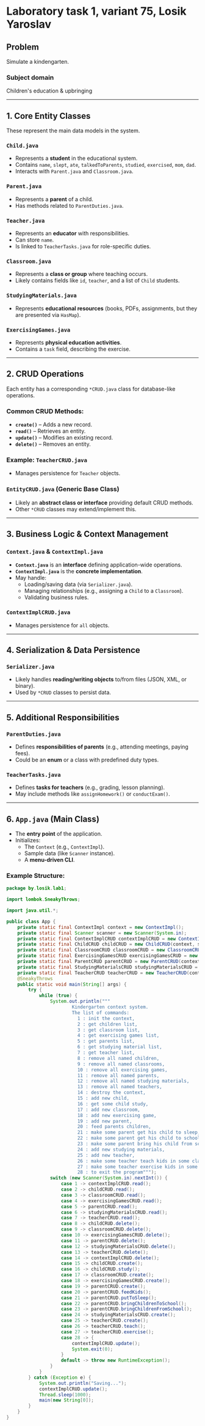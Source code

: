# Laboratory task 1, variant 75, Losik Yaroslav

## Problem

Simulate a kindengarten.

### Subject domain

Children's education & upbringing

---

## **1. Core Entity Classes**
These represent the main data models in the system.

### **`Child.java`**
- Represents a **student** in the educational system.
- Contains `name`, `slept`, `ate`, `talkedToParents`, `studied`, `exercised`, `mom`, `dad`.
- Interacts with `Parent.java` and `Classroom.java`.

### **`Parent.java`**
- Represents a **parent** of a child.
- Has methods related to `ParentDuties.java`.

### **`Teacher.java`**
- Represents an **educator** with responsibilities.
- Can store `name`.
- Is linked to `TeacherTasks.java` for role-specific duties.

### **`Classroom.java`**
- Represents a **class or group** where teaching occurs.
- Likely contains fields like `id`, `teacher`, and a list of `Child` students.

### **`StudyingMaterials.java`**
- Represents **educational resources** (books, PDFs, assignments, but they are presented via `HasMap`).

### **`ExercisingGames.java`**
- Represents **physical education activities**.
- Contains a `task` field, describing the exercise.

---

## **2. CRUD Operations**
Each entity has a corresponding `*CRUD.java` class for database-like operations.

### **Common CRUD Methods:**
- **`create()`** – Adds a new record.
- **`read()`** – Retrieves an entity.
- **`update()`** – Modifies an existing record.
- **`delete()`** – Removes an entity.

### **Example: `TeacherCRUD.java`**
- Manages persistence for `Teacher` objects.

### **`EntityCRUD.java` (Generic Base Class)**
- Likely an **abstract class or interface** providing default CRUD methods.
- Other `*CRUD` classes may extend/implement this.

---

## **3. Business Logic & Context Management**
### **`Context.java` & `ContextImpl.java`**
- **`Context.java`** is an **interface** defining application-wide operations.
- **`ContextImpl.java`** is the **concrete implementation**.
- May handle:
  - Loading/saving data (via `Serializer.java`).
  - Managing relationships (e.g., assigning a `Child` to a `Classroom`).
  - Validating business rules.

### **`ContextImplCRUD.java`**
- Manages persistence for `all` objects.

---

## **4. Serialization & Data Persistence**
### **`Serializer.java`**
- Likely handles **reading/writing objects** to/from files (JSON, XML, or binary).
- Used by `*CRUD` classes to persist data.

---

## **5. Additional Responsibilities**
### **`ParentDuties.java`**
- Defines **responsibilities of parents** (e.g., attending meetings, paying fees).
- Could be an **enum** or a class with predefined duty types.

### **`TeacherTasks.java`**
- Defines **tasks for teachers** (e.g., grading, lesson planning).
- May include methods like `assignHomework()` or `conductExam()`.

---

## **6. `App.java` (Main Class)**
- The **entry point** of the application.
- Initializes:
  - The `Context` (e.g., `ContextImpl`).
  - Sample data (like `Scanner` instance).
  - A **menu-driven CLI**.

### **Example Structure:**
```java
package by.losik.lab1;

import lombok.SneakyThrows;

import java.util.*;

public class App {
    private static final ContextImpl context = new ContextImpl();
    private static final Scanner scanner = new Scanner(System.in);
    private static final ContextImplCRUD contextImplCRUD = new ContextImplCRUD(context, scanner);
    private static final ChildCRUD childCRUD = new ChildCRUD(context, scanner);
    private static final ClassroomCRUD classroomCRUD = new ClassroomCRUD(context, scanner);
    private static final ExercisingGamesCRUD exercisingGamesCRUD = new ExercisingGamesCRUD(context, scanner);
    private static final ParentCRUD parentCRUD = new ParentCRUD(context, scanner);
    private static final StudyingMaterialsCRUD studyingMaterialsCRUD = new StudyingMaterialsCRUD(context, scanner);
    private static final TeacherCRUD teacherCRUD = new TeacherCRUD(context, scanner);
    @SneakyThrows
    public static void main(String[] args) {
        try {
            while (true) {
                System.out.println("""
                        Kindergarten context system.
                        The list of commands:
                          1 : init the context,
                          2 : get children list,
                          3 : get classroom list,
                          4 : get exercising games list,
                          5 : get parents list,
                          6 : get studying material list,
                          7 : get teacher list,
                          8 : remove all named children,
                          9 : remove all named classrooms,
                          10 : remove all exercising games,
                          11 : remove all named parents,
                          12 : remove all named studying materials,
                          13 : remove all named teachers,
                          14 : destroy the context,
                          15 : add new child,
                          16 : get some child study,
                          17 : add new classroom,
                          18 : add new exercising game,
                          19 : add new parent,
                          20 : feed parents children,
                          21 : make some parent get his child to sleep,
                          22 : make some parent get his child to school,
                          23 : make some parent bring his child from school,
                          24 : add new studying materials,
                          25 : add new teacher,
                          26 : make some teacher teach kids in some classroom,
                          27 : make some teacher exercise kids in some classroom,
                          28 : to exit the program""");
                switch (new Scanner(System.in).nextInt()) {
                    case 1 -> contextImplCRUD.read();
                    case 2 -> childCRUD.read();
                    case 3 -> classroomCRUD.read();
                    case 4 -> exercisingGamesCRUD.read();
                    case 5 -> parentCRUD.read();
                    case 6 -> studyingMaterialsCRUD.read();
                    case 7 -> teacherCRUD.read();
                    case 8 -> childCRUD.delete();
                    case 9 -> classroomCRUD.delete();
                    case 10 -> exercisingGamesCRUD.delete();
                    case 11 -> parentCRUD.delete();
                    case 12 -> studyingMaterialsCRUD.delete();
                    case 13 -> teacherCRUD.delete();
                    case 14 -> contextImplCRUD.delete();
                    case 15 -> childCRUD.create();
                    case 16 -> childCRUD.study();
                    case 17 -> classroomCRUD.create();
                    case 18 -> exercisingGamesCRUD.create();
                    case 19 -> parentCRUD.create();
                    case 20 -> parentCRUD.feedKids();
                    case 21 -> parentCRUD.putToSleep();
                    case 22 -> parentCRUD.bringChildrenToSchool();
                    case 23 -> parentCRUD.bringChildrenFromSchool();
                    case 24 -> studyingMaterialsCRUD.create();
                    case 25 -> teacherCRUD.create();
                    case 26 -> teacherCRUD.teach();
                    case 27 -> teacherCRUD.exercise();
                    case 28 -> {
                        contextImplCRUD.update();
                        System.exit(0);
                    }
                    default -> throw new RuntimeException();
                }
            }
        } catch (Exception e) {
            System.out.println("Saving...");
            contextImplCRUD.update();
            Thread.sleep(1000);
            main(new String[0]);
        }
    }
}
```
